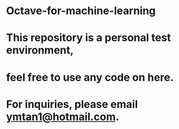 # Octave-for-machine-learning

# This repository is a personal test environment,
# feel free to use any code on here.
# For inquiries, please email ymtan1@hotmail.com.
